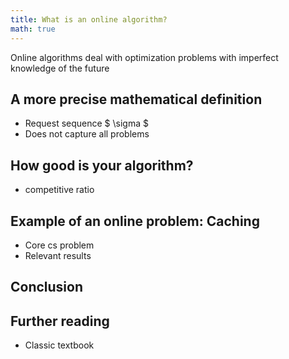 ```yaml
---
title: What is an online algorithm?
math: true
---
```


Online algorithms deal with optimization problems with imperfect knowledge of the future

## A more precise mathematical definition
- Request sequence $ \sigma $
- Does not capture all problems

## How good is your algorithm?

- competitive ratio

## Example of an online problem: Caching

- Core cs problem
- Relevant results

## Conclusion

## Further reading

- Classic textbook
